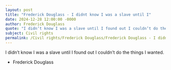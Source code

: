 ```yaml
---
layout: post
title: "Frederick Douglass - I didnt know I was a slave until I"
date: 2024-12-28 12:00:00 -0000
author: Frederick Douglass
quote: "I didn’t know I was a slave until I found out I couldn’t do the things I wanted."
subject: Civil rights
permalink: /Civil rights/Frederick Douglass/Frederick Douglass - I didnt know I was a slave until I
---
```


I didn’t know I was a slave until I found out I couldn’t do the things I wanted.

- Frederick Douglass
